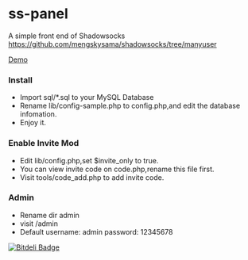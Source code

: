 ss-panel
========

A simple front end of Shadowsocks  https://github.com/mengskysama/shadowsocks/tree/manyuser

[Demo](https://cattt.com)


### Install
* Import sql/*.sql to your MySQL Database
* Rename lib/config-sample.php to config.php,and edit the database infomation.
* Enjoy it.

### Enable Invite Mod 
* Edit lib/config.php,set $invite_only to true.
* You can view invite code on code.php,rename this file first.
* Visit tools/code_add.php to add invite code.

### Admin
* Rename dir admin
* visit /admin
* Default username: admin password: 12345678

[![Bitdeli Badge](https://d2weczhvl823v0.cloudfront.net/orvice/ss-panel/trend.png)](https://bitdeli.com/free "Bitdeli Badge")

